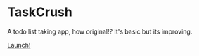 # TaskCrush
A todo list taking app, how original!?
It's basic but its improving.

<a href="./app/index.html">Launch!</a>
